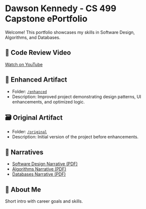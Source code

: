 # Dawson Kennedy - CS 499 Capstone ePortfolio

Welcome! This portfolio showcases my skills in Software Design, Algorithms, and Databases.

## 🎥 Code Review Video
[Watch on YouTube](https://youtu.be/0Rg2txK2VP4)

## 🧩 Enhanced Artifact
- Folder: [`/enhanced`](./enhanced/)
- Description: Improved project demonstrating design patterns, UI enhancements, and optimized logic.

## 🗃️ Original Artifact
- Folder: [`/original`](./original/)
- Description: Initial version of the project before enhancements.

## 📄 Narratives
- [Software Design Narrative (PDF)](./narratives/software-design.pdf)
- [Algorithms Narrative (PDF)](./narratives/algorithms.pdf)
- [Databases Narrative (PDF)](./narratives/databases.pdf)

## 💼 About Me
Short intro with career goals and skills.

